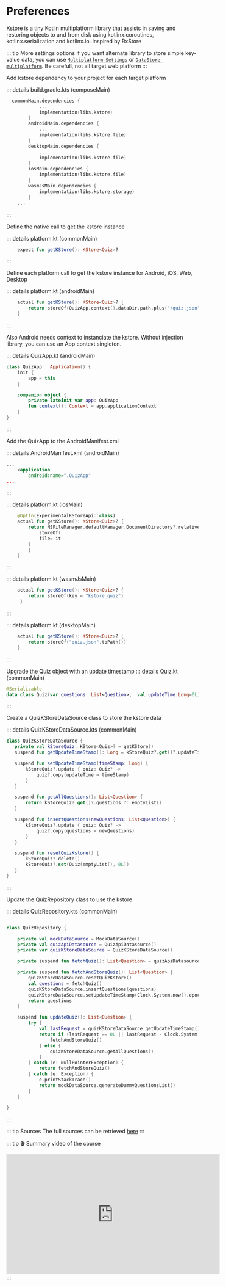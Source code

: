 #  Preferences

[Kstore](https://github.com/xxfast/KStore) is a tiny Kotlin multiplatform library that assists in saving and restoring objects to and from disk using kotlinx.coroutines, kotlinx.serialization and kotlinx.io. Inspired by RxStore

 ::: tip More settings options
 if you want alternate library to store simple key-value data, you can use [`Multiplatform-Settings`](https://github.com/russhwolf/multiplatform-settings) or [`DataStore multiplatform`]('https://developer.android.com/reference/kotlin/androidx/datastore/package-summary.html').
 Be carefull, not all target web platform
 :::


Add kstore dependency to your project for each target platform

 ::: details build.gradle.kts (composeMain) 

``` kotlin
  commonMain.dependencies {
            ...
            implementation(libs.kstore)
        }
        androidMain.dependencies {
            ...
            implementation(libs.kstore.file)
        }
        desktopMain.dependencies {
            ...
            implementation(libs.kstore.file)
        }
        iosMain.dependencies {
            implementation(libs.kstore.file)
        }
        wasmJsMain.dependencies {
            implementation(libs.kstore.storage)
        }
    ...
````
:::


Define the native call to get the kstore instance

 ::: details platform.kt (commonMain) 
``` kotlin
    expect fun getKStore(): KStore<Quiz>?
````
:::

Define each platform call to get the kstore instance for Android, iOS, Web, Desktop

 ::: details platform.kt (androidMain) 
``` kotlin
    actual fun getKStore(): KStore<Quiz>? {
        return storeOf(QuizApp.context().dataDir.path.plus("/quiz.json").toPath())
    }
````
:::

Also Android needs context to instanciate the kstore. Without injection library, you can use an App context singleton.

 ::: details QuizApp.kt (androidMain) 
``` kotlin
class QuizApp : Application() {
    init {
        app = this
    }

    companion object {
        private lateinit var app: QuizApp
        fun context(): Context = app.applicationContext
    }
} 
````
:::

Add the QuizApp to the AndroidManifest.xml

::: details AndroidManifest.xml (androidMain)
```xml
...
    <application
        android:name=".QuizApp"
...
```
:::

 ::: details platform.kt (iosMain) 
``` kotlin
    @OptIn(ExperimentalKStoreApi::class)
    actual fun getKStore(): KStore<Quiz>? {
        return NSFileManager.defaultManager.DocumentDirectory?.relativePath?.plus("/quiz.json")?.toPath()?.let {
            storeOf(
            file= it
        )
        }
    }
````
:::

 ::: details platform.kt (wasmJsMain) 
``` kotlin
    actual fun getKStore(): KStore<Quiz>? {
        return storeOf(key = "kstore_quiz")
     }

````
:::

 ::: details platform.kt (desktopMain) 
``` kotlin
    actual fun getKStore(): KStore<Quiz>? {
        return storeOf("quiz.json".toPath())
    }

````
:::

Upgrade the Quiz object with an update timestamp
::: details Quiz.kt (commonMain) 
```kotlin
@Serializable
data class Quiz(var questions: List<Question>,  val updateTime:Long=0L)
```
:::

Create a QuizKStoreDataSource class to store the kstore data

 ::: details QuizKStoreDataSource.kts (commonMain)
 ```kotlin
 class QuizKStoreDataSource {
    private val kStoreQuiz: KStore<Quiz>? = getKStore()
    suspend fun getUpdateTimeStamp(): Long = kStoreQuiz?.get()?.updateTime ?: 0L

    suspend fun setUpdateTimeStamp(timeStamp: Long) {
        kStoreQuiz?.update { quiz: Quiz? ->
            quiz?.copy(updateTime = timeStamp)
        }
    }

    suspend fun getAllQuestions(): List<Question> {
        return kStoreQuiz?.get()?.questions ?: emptyList()
    }

    suspend fun insertQuestions(newQuestions: List<Question>) {
        kStoreQuiz?.update { quiz: Quiz? ->
            quiz?.copy(questions = newQuestions)
        }
    }

    suspend fun resetQuizKstore() {
        kStoreQuiz?.delete()
        kStoreQuiz?.set(Quiz(emptyList(), 0L))
    }
}
 ```
 :::


Update the QuizRepository class to use the kstore

 ::: details QuizRepository.kts (commonMain) 

``` kotlin

class QuizRepository {

    private val mockDataSource = MockDataSource()
    private val quizApiDatasource = QuizApiDatasource()
    private var quizKStoreDataSource = QuizKStoreDataSource()

    private suspend fun fetchQuiz(): List<Question> = quizApiDatasource.getAllQuestions().questions

    private suspend fun fetchAndStoreQuiz(): List<Question> {
        quizKStoreDataSource.resetQuizKstore()
        val questions = fetchQuiz()
        quizKStoreDataSource.insertQuestions(questions)
        quizKStoreDataSource.setUpdateTimeStamp(Clock.System.now().epochSeconds)
        return questions
    }

    suspend fun updateQuiz(): List<Question> {
        try {
            val lastRequest = quizKStoreDataSource.getUpdateTimeStamp()
            return if (lastRequest == 0L || lastRequest - Clock.System.now().epochSeconds > 300000) {
                fetchAndStoreQuiz()
            } else {
                quizKStoreDataSource.getAllQuestions()
            }
        } catch (e: NullPointerException) {
            return fetchAndStoreQuiz()
        } catch (e: Exception) {
            e.printStackTrace()
            return mockDataSource.generateDummyQuestionsList()
        }
    }

}
````
:::

::: tip Sources
The full sources can be retrieved [here](https://github.com/worldline/learning-kotlin-multiplatform/raw/main/docs/src/assets/solutions/6.preferences.zip) 
:::

::: tip 🎬 Summary video of the course

<iframe width="560" height="315" src="https://youtube.com/embed/r-wUqYZgbOo" title="KMP Quiz App overview" frameborder="0" allow="accelerometer; autoplay; clipboard-write; encrypted-media; gyroscope; picture-in-picture" allowfullscreen></iframe>
:::